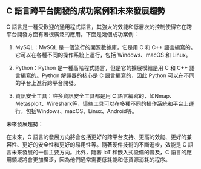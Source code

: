 ## C 語言跨平台開發的成功案例和未來發展趨勢

C 語言是一種受歡迎的通用程式語言，其強大的效能和低層次的控制使得它在跨平台開發方面有著很廣泛的應用。下面是幾個成功案例：

1. MySQL：MySQL 是一個流行的開源數據庫，它是用 C 和 C++ 語言編寫的。它可以在各種不同的操作系統上運行，包括 Windows、macOS 和 Linux。

2. Python：Python 是一種高階程式語言，但是它的擴展模組是用 C 和 C++ 語言編寫的。Python 解譯器的核心是 C 語言編寫的，因此 Python 可以在不同的平台上進行跨平台開發。

3. 資訊安全工具：許多資訊安全工具都是用 C 語言編寫的，如Nmap、Metasploit、Wireshark等，這些工具可以在多種不同的操作系統和平台上運行，包括Windows、macOS、Linux、Android等。

未來發展趨勢：

在未來，C 語言的發展方向將會包括更好的跨平台支持、更高的效能、更好的兼容性、更好的安全性和更好的易用性等。隨著硬件技術的不斷進步，效能是 C 語言未來發展的一個主要方向。此外，隨著 IoT 和嵌入式設備的普及，C 語言的應用領域將會更加廣泛，因為他們通常需要低耗能和低資源消耗的程序。